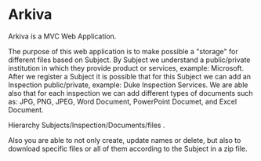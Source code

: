 # Arkiva
Arkiva is a MVC Web Application.

The purpose of this web application is to make possible a "storage" for different files based on Subject.
By Subject we understand a public/private institution in which they provide product or services, example: Microsoft.
After we register a Subject it is possible that for this Subject we can add an Inspection public/private, example: Duke Inspection Services.
We are able also that for each inspection we can add different types of documents such as: JPG, PNG, JPEG, Word Document, PowerPoint Documet, and Excel Document.

Hierarchy Subjects/Inspection/Documents/files .

Also you are able to not only create, update names or delete, but also to download specific files or all of them according to the Subject in a zip file.
